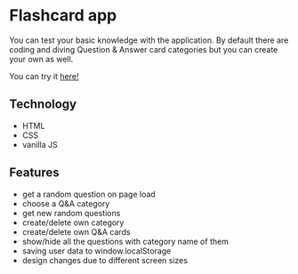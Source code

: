# Flashcard app

You can test your basic knowledge with the application. By default there are coding and diving Question & Answer card categories but you can create your own as well.

You can try it [here!](https://flashcard-kutu.netlify.com)

## Technology

* HTML
* CSS
* vanilla JS

## Features

* get a random question on page load
* choose a Q&A category
* get new random questions
* create/delete own category
* create/delete own Q&A cards
* show/hide all the questions with category name of them
* saving user data to window.localStorage
* design changes due to different screen sizes
